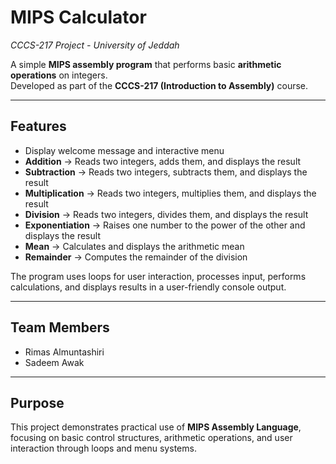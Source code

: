 # MIPS Calculator  
*CCCS-217 Project - University of Jeddah*

A simple **MIPS assembly program** that performs basic **arithmetic operations** on integers.  
Developed as part of the **CCCS-217 (Introduction to Assembly)** course.

---

## Features

- Display welcome message and interactive menu  
- **Addition** → Reads two integers, adds them, and displays the result  
- **Subtraction** → Reads two integers, subtracts them, and displays the result  
- **Multiplication** → Reads two integers, multiplies them, and displays the result  
- **Division** → Reads two integers, divides them, and displays the result  
- **Exponentiation** → Raises one number to the power of the other and displays the result  
- **Mean** → Calculates and displays the arithmetic mean  
- **Remainder** → Computes the remainder of the division  

The program uses loops for user interaction, processes input, performs calculations, and displays results in a user-friendly console output.

---

## Team Members

- Rimas Almuntashiri  
- Sadeem Awak  

---

## Purpose

This project demonstrates practical use of **MIPS Assembly Language**, focusing on basic control structures, arithmetic operations, and user interaction through loops and menu systems.
